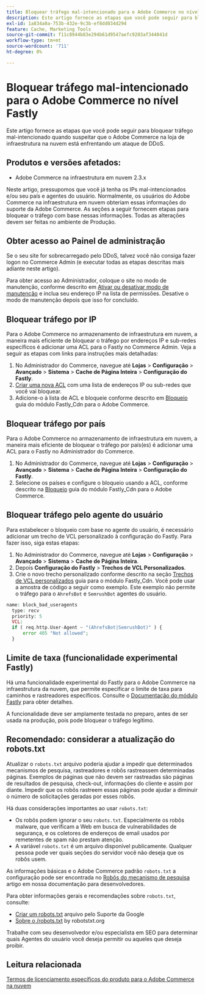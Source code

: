 ```yaml
---
title: Bloquear tráfego mal-intencionado para o Adobe Commerce no nível Fastly
description: Este artigo fornece as etapas que você pode seguir para bloquear tráfego mal-intencionado quando suspeitar que o Adobe Commerce na loja de infraestrutura na nuvem está enfrentando um ataque de DDoS.
exl-id: 1a834a0a-753b-432e-9c3b-ef8dd034d294
feature: Cache, Marketing Tools
source-git-commit: f11c8944b83e294b61d9547aefc9203af344041d
workflow-type: tm+mt
source-wordcount: '711'
ht-degree: 0%

---
```


# Bloquear tráfego mal-intencionado para o Adobe Commerce no nível Fastly

Este artigo fornece as etapas que você pode seguir para bloquear tráfego mal-intencionado quando suspeitar que o Adobe Commerce na loja de infraestrutura na nuvem está enfrentando um ataque de DDoS.

## Produtos e versões afetados:

* Adobe Commerce na infraestrutura em nuvem 2.3.x

Neste artigo, pressupomos que você já tenha os IPs mal-intencionados e/ou seu país e agentes do usuário. Normalmente, os usuários do Adobe Commerce na infraestrutura em nuvem obteriam essas informações do suporte da Adobe Commerce. As seções a seguir fornecem etapas para bloquear o tráfego com base nessas informações. Todas as alterações devem ser feitas no ambiente de Produção.

## Obter acesso ao Painel de administração

Se o seu site for sobrecarregado pelo DDoS, talvez você não consiga fazer logon no Commerce Admin (e executar todas as etapas descritas mais adiante neste artigo).

Para obter acesso ao Administrador, coloque o site no modo de manutenção, conforme descrito em [Ativar ou desativar modo de manutenção](https://devdocs.magento.com/guides/v2.4/install-gde/install/cli/install-cli-subcommands-maint.html#instgde-cli-maint) e inclua seu endereço IP na lista de permissões. Desative o modo de manutenção depois que isso for concluído.

## Bloquear tráfego por IP

Para o Adobe Commerce no armazenamento de infraestrutura em nuvem, a maneira mais eficiente de bloquear o tráfego por endereços IP e sub-redes específicos é adicionar uma ACL para o Fastly no Commerce Admin. Veja a seguir as etapas com links para instruções mais detalhadas:

1. No Administrador do Commerce, navegue até **Lojas** > **Configuração** > **Avançado** > **Sistema** > **Cache de Página Inteira** > **Configuração do Fastly**.
1. [Criar uma nova ACL](https://github.com/fastly/fastly-magento2/blob/master/Documentation/Guides/ACL.md) com uma lista de endereços IP ou sub-redes que você vai bloquear.
1. Adicione-o à lista de ACL e bloqueie conforme descrito em [Bloqueio](https://github.com/fastly/fastly-magento2/blob/master/Documentation/Guides/BLOCKING.md) guia do módulo Fastly\_Cdn para o Adobe Commerce.

## Bloquear tráfego por país

Para o Adobe Commerce no armazenamento de infraestrutura em nuvem, a maneira mais eficiente de bloquear o tráfego por país(es) é adicionar uma ACL para o Fastly no Administrador do Commerce.

1. No Administrador do Commerce, navegue até **Lojas** > **Configuração** > **Avançado** > **Sistema** > **Cache de Página Inteira** > **Configuração do Fastly**.
1. Selecione os países e configure o bloqueio usando a ACL, conforme descrito na [Bloqueio](https://github.com/fastly/fastly-magento2/blob/master/Documentation/Guides/BLOCKING.md) guia do módulo Fastly\_Cdn para o Adobe Commerce.

## Bloquear tráfego pelo agente do usuário

Para estabelecer o bloqueio com base no agente do usuário, é necessário adicionar um trecho de VCL personalizado à configuração do Fastly. Para fazer isso, siga estas etapas:

1. No Administrador do Commerce, navegue até **Lojas** > **Configuração** > **Avançado** > **Sistema** > **Cache de Página Inteira**.
1. Depois **Configuração do Fastly** > **Trechos de VCL Personalizados**.
1. Crie o novo trecho personalizado conforme descrito na seção [Trechos de VCL personalizados](https://github.com/fastly/fastly-magento2/blob/master/Documentation/Guides/CUSTOM-VCL-SNIPPETS.md) guia para o módulo Fastly\_Cdn. Você pode usar a amostra de código a seguir como exemplo. Este exemplo não permite o tráfego para o `AhrefsBot` e `SemrushBot` agentes do usuário.

```php
name: block_bad_useragents
  type: recv
  priority: 5
  VCL:
  if ( req.http.User-Agent ~ "(AhrefsBot|SemrushBot)" ) {
      error 405 "Not allowed";
  }
```

## Limite de taxa (funcionalidade experimental Fastly)

Há uma funcionalidade experimental do Fastly para o Adobe Commerce na infraestrutura da nuvem, que permite especificar o limite de taxa para caminhos e rastreadores específicos. Consulte o [Documentação do módulo Fastly](https://github.com/fastly/fastly-magento2/blob/master/Documentation/Guides/RATE-LIMITING.md) para obter detalhes.

A funcionalidade deve ser amplamente testada no preparo, antes de ser usada na produção, pois pode bloquear o tráfego legítimo.

## Recomendado: considerar a atualização do robots.txt

Atualizar o `robots.txt` arquivo poderia ajudar a impedir que determinados mecanismos de pesquisa, rastreadores e robôs rastreassem determinadas páginas. Exemplos de páginas que não devem ser rastreadas são páginas de resultados de pesquisa, check-out, informações do cliente e assim por diante. Impedir que os robôs rastreem essas páginas pode ajudar a diminuir o número de solicitações geradas por esses robôs.

Há duas considerações importantes ao usar `robots.txt`:

* Os robôs podem ignorar o seu `robots.txt`. Especialmente os robôs malware, que verificam a Web em busca de vulnerabilidades de segurança, e os coletores de endereços de email usados por remetentes de spam não prestam atenção.
* A variável `robots.txt` é um arquivo disponível publicamente. Qualquer pessoa pode ver quais seções do servidor você não deseja que os robôs usem.

As informações básicas e o Adobe Commerce padrão `robots.txt` a configuração pode ser encontrada no [Robôs do mecanismo de pesquisa](https://docs.magento.com/m2/ee/user_guide/marketing/search-engine-robots.html) artigo em nossa documentação para desenvolvedores.

Para obter informações gerais e recomendações sobre `robots.txt`, consulte:

* [Criar um robots.txt](https://developers.google.com/search/docs/advanced/robots/create-robots-txt) arquivo pelo Suporte da Google
* [Sobre o /robots.txt](https://www.robotstxt.org/robotstxt.html) by robotstxt.org

Trabalhe com seu desenvolvedor e/ou especialista em SEO para determinar quais Agentes do usuário você deseja permitir ou aqueles que deseja proibir.

## Leitura relacionada

[Termos de licenciamento específicos do produto para o Adobe Commerce na nuvem](https://www.adobe.com/content/dam/cc/en/legal/terms/enterprise/pdfs/PSLT-AdobeCommerceCloud-WW-2023v1.pdf)
